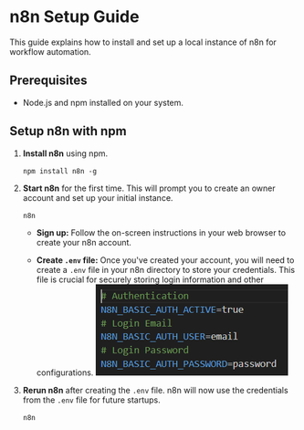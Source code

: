 # n8n Setup Guide

This guide explains how to install and set up a local instance of n8n for workflow automation.

## Prerequisites

* Node.js and npm installed on your system.

## Setup n8n with npm

1.  **Install n8n** using npm.

    ```
    npm install n8n -g
    ```

2.  **Start n8n** for the first time. This will prompt you to create an owner account and set up your initial instance.

    ```
    n8n
    ```

    * **Sign up:** Follow the on-screen instructions in your web browser to create your n8n account.

    * **Create `.env` file:** Once you've created your account, you will need to create a `.env` file in your n8n directory to store your credentials. This file is crucial for securely storing login information and other configurations.
        ![Example of a .env file](env_file_format.png)

3.  **Rerun n8n** after creating the `.env` file. n8n will now use the credentials from the `.env` file for future startups.

    ```
    n8n
    ```